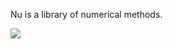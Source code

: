 Nu is a library of numerical methods.

[![](https://travis-ci.org/eliteraspberries/nu.svg)][build-status]


[build-status]: https://travis-ci.org/eliteraspberries/nu
